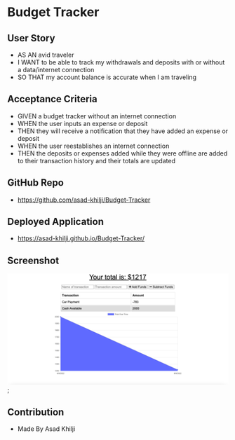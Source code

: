 # Budget Tracker

## User Story
* AS AN avid traveler
* I WANT to be able to track my withdrawals and deposits with or without a data/internet connection
* SO THAT my account balance is accurate when I am traveling 

## Acceptance Criteria
* GIVEN a budget tracker without an internet connection
* WHEN the user inputs an expense or deposit
* THEN they will receive a notification that they have added an expense or deposit
* WHEN the user reestablishes an internet connection
* THEN the deposits or expenses added while they were offline are added to their transaction history and their totals are updated

## GitHub Repo
* https://github.com/asad-khilji/Budget-Tracker

## Deployed Application
* https://asad-khilji.github.io/Budget-Tracker/

## Screenshot
![Screenshot.jpg](https://github.com/asad-khilji/Budget-Tracker/blob/main/public/images/Screenshot.jpg);

## Contribution
* Made By Asad Khilji